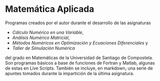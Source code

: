 # Matemática Aplicada

Programas creados por el autor durante el desarrollo de las asignaturas
- *Cálculo Numérico en una Variable*,
- *Análisis Numérico Matricial*,
- *Métodos Numéricos en Optimización y Ecuaciones Diferenciales* y
- *Taller de Simulación Numérica*

del grado en Matemáticas de la Universidad de Santiago de Compostela. Son programas básicos a base de funciones de Fortran y Matlab, algunas de estas en Live Scripts. También se incluye, en markdown, una serie de apuntes tomados durante la impartición de la última asignatura.
